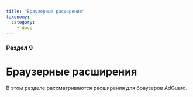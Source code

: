 ```yaml
---
title: "Браузерные расширения"
taxonomy:
  category:
    - docs
---
```


### Раздел 9

# Браузерные расширения

В этом разделе рассматриваются расширения для браузеров AdGuard.

